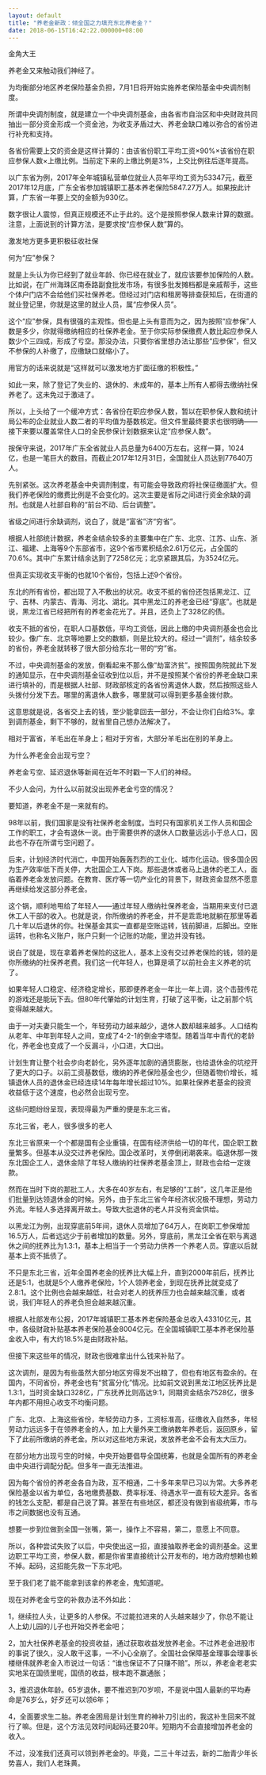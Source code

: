 ```yaml
---
layout: default
title: "养老金新政：倾全国之力填充东北养老金？"
date: 2018-06-15T16:42:22.000000+08:00
---
```


金角大王

养老金又来触动我们神经了。

为均衡部分地区养老保险基金负担，7月1日将开始实施养老保险基金中央调剂制度。

所谓中央调剂制度，就是建立一个中央调剂基金，由各省市自治区和中央财政共同抽出一部分资金形成一个资金池，为收支矛盾过大、养老金缺口难以弥合的省份进行补充和支持。

各省份需要上交的资金是这样计算的：由该省份职工平均工资×90%×该省份在职应参保人数×上缴比例。当前定下来的上缴比例是3%，上交比例往后逐年提高。

以广东省为例，2017年全年城镇私营单位就业人员年平均工资为53347元，截至2017年12月底，广东全省参加城镇职工基本养老保险5847.27万人。如果按此计算，广东省一年要上交的金额为930亿。

数字很让人震惊，但真正规模还不止于此的。这个是按照参保人数来计算的数据。注意，上面说到的计算方法，是要求按“应参保人数”算的。

激发地方更多更积极征收社保

何为“应”参保？

就是上头认为你已经到了就业年龄、你已经在就业了，就应该要参加保险的人数。比如说，在广州海珠区南泰路副食批发市场，有很多批发摊档都是亲戚帮手，这些个体户门店不会给他们买社保养老。但经过对门店和租房等排查获知后，在街道的就业登记里，你就是这里的就业人员，属“应参保人员”。

这个“应”参保，具有很强的主观性。但也是上头有意而为之，因为按照“应参保”人数是多少，你就得缴纳相应的社保养老金。至于你实际参保缴费人数比起应参保人数少个三四成，形成了亏空。那没办法，只要你省里想办法让那些“应参保”，但又不参保的人补缴了，应缴缺口就缩小了。

用官方的话来说就是“这样就可以激发地方扩面征缴的积极性。”

如此一来，除了登记了失业的、退休的、未成年的，基本上所有人都得去缴纳社保养老了。这未免过于激进了。

所以，上头给了一个缓冲方式：各省份在职应参保人数，暂以在职参保人数和统计局公布的企业就业人数二者的平均值为基数核定。但文件里最终要求也很明确——接下来要以覆盖常住人口的全民参保计划数据来认定“应参保人数”。

按保守来说，2017年广东全省就业人员总量为6400万左右。这样一算，1024亿，也是一笔巨大的数目。而截止2017年12月31日，全国就业人员达到77640万人。

先别紧张。这次养老基金中央调剂制度，有可能会导致政府将社保征缴面扩大。但我们养老保险的缴费比例是不会变化的。这次主要是省际之间进行资金余缺的调剂。也就是人社部自称的“前台不动、后台调整”。

省级之间进行余缺调剂，说白了，就是“富省”济“穷省”。

根据人社部统计数据，养老金结余较多的主要集中在广东、北京、江苏、山东、浙江、福建、上海等9个东部省市，这9个省市累积结余2.61万亿元，占全国的70.6%。其中广东累计结余达到了7258亿元；北京紧跟其后，为3524亿元。

但真正实现收支平衡的也就10个省份，包括上述9个省份。

东北的所有省份，都出现了入不敷出的状况。收支不抵的省份还包括黑龙江、辽宁、吉林、内蒙古、青海、河北、湖北。其中黑龙江的养老金已经“穿底”。也就是说，黑龙江省已经把所有的养老金花光了。并且，还负上了328亿的债。

收支不抵的省份，在职人口基数低，平均工资低，因此上缴的中央调剂基金也会比较少。像广东、北京等地要上交的数额，则是比较大的。经过一“调剂”，结余较多的省份，养老金就转移了很大部分给东北一带的“穷”省。

不过，中央调剂基金的发放，倒看起来不那么像“劫富济贫”。按照国务院就此下发的通知显示，在中央调剂基金征收到位以后，并不是按照某个省份的养老金缺口来进行填补的，而是根据人社部、财政部核定的各省份离退休人数，然后按照这些人头拨付分发下去。哪里的离退休人数多，哪里就可以得到更多基金拨付款。

这意思就是说，各省交上去的钱，至少能拿回去一部分，不会让你们白给3%。拿到调剂基金，剩下不够的，就省里自己想办法解决了。

相对于富省，羊毛出在羊身上；相对于穷省，大部分羊毛出在别的羊身上。

为什么养老金会出现亏空？

养老金亏空、延迟退休等新闻在近年不时戳一下人们的神经。

不少人会问，为什么以前就没出现养老金亏空的情况？

要知道，养老金不是一来就有的。

98年以前，我们国家是没有社保养老金制度。当时只有国家机关工作人员和国企工作的职工，才会有退休一说。由于需要供养的退休人口数量远远小于总人口，因此也不存在所谓亏空问题了。

后来，计划经济时代消亡，中国开始轰轰烈烈的工业化、城市化运动。很多国企因为生产效率低下而关停，大批国企工人下岗。那些退休或者马上退休的老工人，面临着养老金发放问题。在教育、医疗等一切产业化的背景下，财政资金显然不愿意再继续给发这部分养老金。

这个锅，顺利地甩给了年轻人——通过年轻人缴纳社保养老金，当期用来支付已退休工人干部的收入。也就是说，你所缴纳的养老金，并不是乖乖地就躺在那里等着几十年以后退休的你。社保基金其实一直都是空账运转，钱前脚进，后脚出。空账运转，也称名义账户，账户只剩一个记账的功能，里边并没有钱。

说白了就是，现在拿着养老保险的这批人，基本上没有交过养老保险的钱，领的是你所缴纳的社保养老费。我们这一代年轻人，也算是填了以前社会主义养老的坑了。

如果年轻人口稳定、经济稳定增长，那即便养老金一年比一年上调，这个击鼓传花的游戏还是能玩下去。但80年代肇始的计划生育，打破了这平衡，让之前那个坑变得越来越大。

由于一对夫妻只能生一个，年轻劳动力越来越少，退休人数却越来越多。人口结构从老年、中年到年轻人之间，变成了4-2-1的倒金字塔型。随着当年中青代的老龄化，养老金也变成了一个反漏斗，小口进，大口出。

计划生育让整个社会步向老龄化，另外逐年加剧的通货膨胀，也给退休金的坑挖开了更大的口子。以前工资基数低，缴纳的养老保险基金也少，但随着物价增长，城镇退休人员的退休金已经连续14年每年增长超过10%。如果社保养老基金的投资收益低于这个速度，也必然会出现亏空。

这些问题纷纷呈现，表现得最为严重的便是东北三省。

东北三省，老人，很多很多的老人

东北三省原来一个个都是国有企业重镇，在国有经济供给一切的年代，国企职工数量繁多。但基本从没交过养老保险。国企改革时，关停倒闭潮袭来。临退休那一拨东北国企工人，退休金除了年轻人缴纳的社保养老基金顶上，财政也会给一定拨款。

然而在当时下岗的那批工人，大多在40岁左右，有足够的“工龄”，这几年正是他们批量到达领退休金的时候。另外，由于东北三省今年经济状况极不理想，劳动力外流。年轻人多选择离开故土。导致大批退休的老人并没有资金供给。

以黑龙江为例，出现穿底前5年间，退休人员增加了64万人，在岗职工参保增加16.5万人，后者远远少于前者增加的数量。另外，穿底前，黑龙江全省在职与离退休之间的抚养比为1.3:1，基本上相当于一个劳动力供养一个养老人员。穿底以后就基本上资不抵债了。

不只是东北三省，近年全国养老金的抚养比大幅上升，直到2000年前后，抚养比还是5:1，也就是5个人缴养老保险，1个人领养老金，到现在抚养比就变成了2.8:1。这个比例也会越来越低，社会对老人的抚养压力也会越来越沉重，或者说，我们年轻人的养老负担会越来越沉重。

根据人社部发布公报，2017年城镇职工基本养老保险基金总收入43310亿元，其中，各级财政补贴基本养老保险基金8004亿元。在全国城镇职工基本养老保险基金收入中，有大约18.5%是由财政补贴。

但接下来这些年的情况，财政也很难拿出什么钱来补贴了。

这次调剂，是因为有些虽然大部分地区穷得发不出粮了，但也有地区有盈余的。在国内，不同省份，养老金也有“贫富分化”情况。比如前文说到黑龙江地区抚养比是1.3:1，当时资金缺口328亿，广东抚养比则高达9:1，同期资金结余7528亿，很多年内都不用担心收支不均衡问题。

广东、北京、上海这些省份，年轻劳动力多，工资标准高，征缴收入自然多，年轻劳动力远远多于在领养老金的人，加上大量外来工缴纳数年养老后，返回原乡，留下了此前所缴纳的养老金。所以对这些地方来说，发放养老金不会有太大压力。

在部分地方出现亏空的时候，中央开始要倡导全国统筹，也就是全国所有的养老金由中央进行调配分配。但多年一直无法推进。

因为每个省份的养老金各自为政，互不相通，二十多年来早已习以为常。大多养老保险基金以省为单位，各地缴费基数、费率标准、待遇水平一直有较大差异。各省的钱怎么支配，都是自己说了算。甚至在有些地区，都还没有做到省级统筹，市与市之间数据也没有互通。

想要一步到位做到全国一张嘴，第一，操作上不容易，第二，意愿上不同意。

所以，各种尝试失败了以后，中央使出这一招，直接抽取养老金的调剂基金。这里边职工平均工资，参保人数，都是你省里直接统计公开发布的，地方政府想赖也赖不掉。起码，这招能先救一下东北吧。

至于我们老了能不能拿到该拿的养老金，鬼知道呢。

现在对养老金亏空的补救办法不外如此：

1，继续拉人头，让更多的人参保。不过能拉进来的人头越来越少了，你总不能让人上幼儿园的儿子也开始交养老金吧；

2，加大社保养老基金的投资收益，通过获取收益发放养老金。不过养老金进股市的事说了很久，没人敢干这事，一不小心全崩了。全国社会保障基金理事会理事长楼继伟就养老金入市说过一句话：“谁也保证不了只赚不赔”。所以，养老金老老实实地呆在国债里呢，国债的收益，根本跑不赢通胀；

3，推迟退休年龄。65岁退休，要不推迟到70岁呗，不是说中国人最新的平均寿命是76岁么，好歹还可以领6年；

4，全面要求生二胎。养老金困局是计划生育的神补刀引出的，我这补生回来不就行了嘛。但是，这个方法见效时间起码还要20年。短期内不会直接增加养老金的收入。

不过，没准我们还真可以领到养老金的。毕竟，二三十年过去，新的二胎青少年长势喜人，我们人老珠黄。

